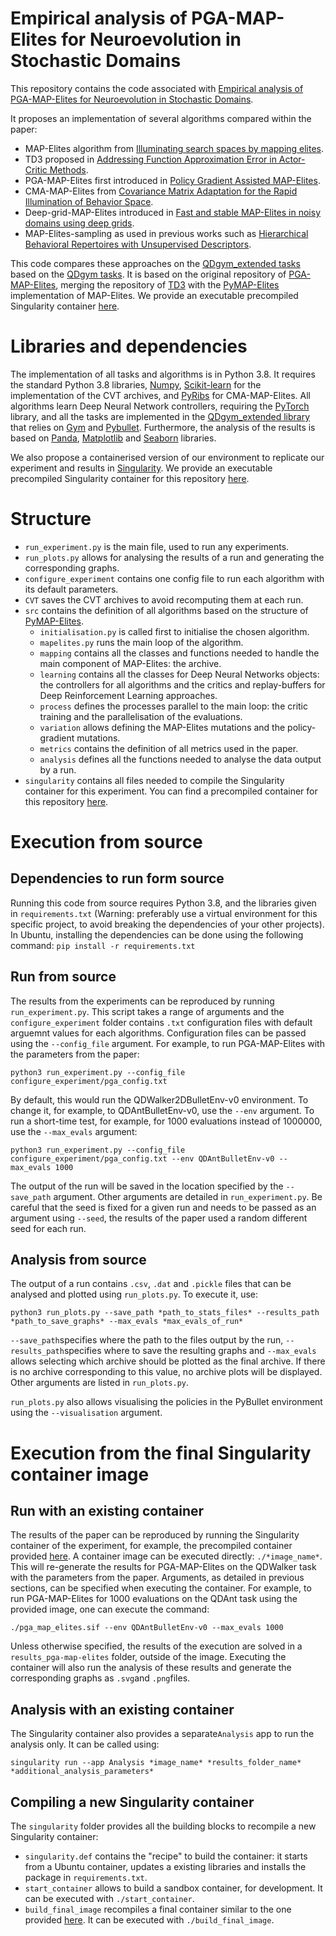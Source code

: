 # Empirical analysis of PGA-MAP-Elites for Neuroevolution in Stochastic Domains

This repository contains the code associated with [Empirical analysis of PGA-MAP-Elites for Neuroevolution in Stochastic Domains]().

It proposes an implementation of several algorithms compared within the paper:
+ MAP-Elites algorithm from [Illuminating search spaces by mapping elites](https://arxiv.org/pdf/1504.04909.pdf).
+ TD3 proposed in [Addressing Function Approximation Error in Actor-Critic Methods](https://arxiv.org/pdf/1802.09477.pdf).
+ PGA-MAP-Elites first introduced in [Policy Gradient Assisted MAP-Elites](https://dl.acm.org/doi/pdf/10.1145/3449639.3459304?casa_token=6iKdMjVJXLoAAAAA:lzuKlS8Gm_-g_AFIBYFA_g790NVOX6Y615n9SoG5zGG9fHQH7xf0RSKE__5a3qsOSswKRM1cErTymg).
+ CMA-MAP-Elites from [Covariance Matrix Adaptation for the Rapid Illumination of Behavior Space](https://dl.acm.org/doi/pdf/10.1145/3377930.3390232?casa_token=84WaWgtEOHwAAAAA:J01FdWPGmWq0Y5iwTIo1QB6nL41JHyNjlPFpZ3f4AwZMGlHVbjJDdFjZAxT_Bfft6IPB3vupERM-9w).
+ Deep-grid-MAP-Elites introduced in [Fast and stable MAP-Elites in noisy domains using deep grids](https://watermark.silverchair.com/isal_a_00316.pdf?token=AQECAHi208BE49Ooan9kkhW_Ercy7Dm3ZL_9Cf3qfKAc485ysgAAAsswggLHBgkqhkiG9w0BBwagggK4MIICtAIBADCCAq0GCSqGSIb3DQEHATAeBglghkgBZQMEAS4wEQQM3iP7kURpUbDa-XAbAgEQgIICfigb4OIm1zO3sLG0EY96SXx3pQblCAEC2gDQryW9XMLErwaDHaAojOW8PuO3iB4bugnXxTpXS7uCobvKSYBzYPOnF7PEUYwpGiVNpjiRCi6LXOIOtVhbrMdHuwz7zlLKwA_wTH_3QyDN8nuUn3xLLxeM9dTwdehi7Rg3iX83WkI3PS4CR6SeRLwpSn-_nJLz_l2mP8hPlaKJcaGSN7R_ZfRhEg_w64wUHKEG9AuvtZkf7YYMr7c-dmR29TXRSBJw5iUOrYBZkSI1yry1I5MHZVdy9qYJTNqxl3rV7Do__e2RS6mYEEvOSb1UG1OJMjrvsQ50yAOGC7cjk_J91zwXa27KvFU2nRAG6KZ38W1uq3gghRzMmo1wHPBArIaVmN1firRhACJJxKqrdn_yg4xT2eH6FkmG9RIXfba2B5dw2LgsHQ7HwzZoETZ-JFFUdafp5GQHduWfJ2dDCZ7avUIMCR34ELArLISmoL5i-Ygb-Hshkax1qIKZoIiK9tFBpWY7e1P5p07PZoubdpFLbhqZ-OkFd9Jv4kazbCEk0yGZVZhN38xGeJUoSH_VdFVOWeJGN18y-EZOp9DYlOJgbcxtc6PUUJ-cCAHkggIz_H1SG3OHrtTxSvuWNWJqOB4XA8K9sQhEgj_R1ij1jbezSUCbd2PhFeWvbDC2QqwBukWd-aabwDydXaZTucDAoq13bDOtaB6kxmbmetugTyzRwg-WaPVeAUPnq8KHmZpUlzABzPlFk3UgBhdqgmd-g2mnxu6XtNIixbdSX9Fd4fc-GuCq6VsWuYSxQ7ZKCdL1eyljBjE3FCbnAFZ-XYX2Ol8Q2QMDP6chEyvovFVQ1xchF9rs).
+ MAP-Elites-sampling as used in previous works such as [Hierarchical Behavioral Repertoires with Unsupervised Descriptors](https://dl.acm.org/doi/pdf/10.1145/3205455.3205571?casa_token=n8XprBI79jcAAAAA:IwwUqHH9dNCZc9GgbPFc2Xp8Ox5O4CeRoG7J0Xb_YpiyPR57NrlAhNmH1b9kqESzi85IIPaqEMZVpA).

This code compares these approaches on the [QDgym_extended tasks](https://github.com/adaptive-intelligent-robotics/QDgym_extended) based on the [QDgym tasks](https://github.com/ollenilsson19/QDgym).
It is based on the original repository of [PGA-MAP-Elites](https://github.com/ollenilsson19/PGA-MAP-Elites), merging the repository of [TD3](https://github.com/sfujim/TD3) with the [PyMAP-Elites](https://github.com/resibots/pymap_elites) implementation of MAP-Elites.
We provide an executable precompiled Singularity container [here](https://drive.google.com/file/d/1XsapzTxorN5GVBcd3C2f-yWkn5odhEIv/view?usp=sharing).


# Libraries and dependencies

The implementation of all tasks and algorithms is in Python 3.8.
It requires the standard Python 3.8 libraries, [Numpy](https://numpy.org/), [Scikit-learn](https://pypi.org/project/scikit-learn/) for the implementation of the CVT archives, and [PyRibs](https://pyribs.org/) for CMA-MAP-Elites.
All algorithms learn Deep Neural Network controllers, requiring the [PyTorch](https://pytorch.org/) library, and all the tasks are implemented in the [QDgym_extended library](https://github.com/adaptive-intelligent-robotics/QDgym_extended) that relies on [Gym](https://gym.openai.com/) and [Pybullet](https://pybullet.org/wordpress/).
Furthermore, the analysis of the results is based on [Panda](https://pandas.pydata.org/), [Matplotlib](https://matplotlib.org/) and [Seaborn](https://seaborn.pydata.org/index.html) libraries.

We also propose a containerised version of our environment to replicate our experiment and results in [Singularity](https://singularity-docs.readthedocs.io). We provide an executable precompiled Singularity container for this repository [here](https://drive.google.com/file/d/1XsapzTxorN5GVBcd3C2f-yWkn5odhEIv/view?usp=sharing).


# Structure

+ `run_experiment.py` is the main file, used to run any experiments.
+ `run_plots.py` allows for analysing the results of a run and generating the corresponding graphs.
+ `configure_experiment` contains one config file to run each algorithm with its default parameters.
+ `CVT` saves the CVT archives to avoid recomputing them at each run.
+ `src` contains the definition of all algorithms based on the structure of [PyMAP-Elites](https://github.com/resibots/pymap_elites).
	+ `initialisation.py` is called first to initialise the chosen algorithm.
	+ `mapelites.py` runs the main loop of the algorithm.
	+ `mapping` contains all the classes and functions needed to handle the main component of MAP-Elites: the archive.
	+ `learning` contains all the classes for Deep Neural Networks objects: the controllers for all algorithms and the critics and replay-buffers for Deep Reinforcement Learning approaches.
	+ `process` defines the processes parallel to the main loop: the critic training and the parallelisation of the evaluations.
	+ `variation` allows defining the MAP-Elites mutations and the policy-gradient mutations.
	+ `metrics` contains the definition of all metrics used in the paper.
	+ `analysis` defines all the functions needed to analyse the data output by a run.
+ `singularity` contains all files needed to compile the Singularity container for this experiment. You can find a precompiled container for this repository [here](https://drive.google.com/file/d/1XsapzTxorN5GVBcd3C2f-yWkn5odhEIv/view?usp=sharing).


# Execution from source

## Dependencies to run form source

Running this code from source requires Python 3.8, and the libraries given in `requirements.txt` (Warning: preferably use a virtual environment for this specific project, to avoid breaking the dependencies of your other projects).
In Ubuntu, installing the dependencies can be done using the following command:
```pip install -r requirements.txt```

## Run from source

The results from the experiments can be reproduced by running `run_experiment.py`.
This script takes a range of arguments and the `configure_experiment` folder contains `.txt` configuration files with default arguemnt values for each algorithms. Configuration files can be passed using the `--config_file` argument.
For example, to run PGA-MAP-Elites with the parameters from the paper:
```shell script
python3 run_experiment.py --config_file configure_experiment/pga_config.txt
```

By default, this would run the QDWalker2DBulletEnv-v0 environment. To change it, for example, to QDAntBulletEnv-v0, use the `--env` argument. To run a short-time test, for example, for 1000 evaluations instead of 1000000, use the `--max_evals` argument:
```shell script
python3 run_experiment.py --config_file configure_experiment/pga_config.txt --env QDAntBulletEnv-v0 --max_evals 1000
```
The output of the run will be saved in the location specified by the `--save_path` argument. Other arguments are detailed in `run_experiment.py`.
Be careful that the seed is fixed for a given run and needs to be passed as an argument using `--seed`, the results of the paper used a random different seed for each run.

## Analysis from source


The output of a run contains `.csv`, `.dat` and `.pickle`  files that can be analysed and plotted using `run_plots.py`. To execute it, use:

```shell script
python3 run_plots.py --save_path *path_to_stats_files* --results_path *path_to_save_graphs* --max_evals *max_evals_of_run*
```

`--save_path`specifies where the path to the files output by the run, `--results_path`specifies where to save the resulting graphs and `--max_evals` allows selecting which archive should be plotted as the final archive. If there is no archive corresponding to this value, no archive plots will be displayed.
Other arguments are listed in `run_plots.py`.

`run_plots.py` also allows visualising the policies in the PyBullet environment using the `--visualisation` argument.


# Execution from the final Singularity container image

## Run with an existing container

The results of the paper can be reproduced by running the Singularity container of the experiment, for example, the precompiled container provided [here](https://drive.google.com/file/d/1XsapzTxorN5GVBcd3C2f-yWkn5odhEIv/view?usp=sharing).
A container image can be executed directly: `./*image_name*`. This will re-generate the results for PGA-MAP-Elites on the QDWalker task with the parameters from the paper.
Arguments, as detailed in previous sections, can be specified when executing the container. For example, to run PGA-MAP-Elites for 1000 evaluations on the QDAnt task using the provided image, one can execute the command:
```shell script
./pga_map_elites.sif --env QDAntBulletEnv-v0 --max_evals 1000
```

Unless otherwise specified, the results of the execution are solved in a `results_pga-map-elites` folder, outside of the image. Executing the container will also run the analysis of these results and generate the corresponding graphs as `.svg`and `.png`files.

## Analysis with an existing container

The Singularity container also provides a separate`Analysis` app to run the analysis only. It can be called using:
```shell script
singularity run --app Analysis *image_name* *results_folder_name* *additional_analysis_parameters*
```

## Compiling a new Singularity container

The `singularity` folder provides all the building blocks to recompile a new Singularity container:
+ `singularity.def` contains the "recipe" to build the container: it starts from a Ubuntu container, updates a existing libraries and installs the package in `requirements.txt`.
+ `start_container` allows to build a sandbox container, for development. It can be executed with `./start_container`.
+ `build_final_image` recompiles a final container similar to the one provided [here](https://drive.google.com/file/d/1XsapzTxorN5GVBcd3C2f-yWkn5odhEIv/view?usp=sharing). It can be executed with `./build_final_image`.
